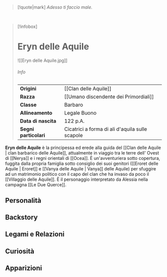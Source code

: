 > [!quote|mark]
> *Adesso ti faccio male.*

<br>

> [!infobox]
> # Eryn delle Aquile
> ![[Eryn delle Aquile.jpg]]
> ###### Info
> |  |  |
> | ---- | ---- |
> | **Origini** | [[Clan delle Aquile]] |
> | **Razza** | [[Umano discendente dei Primordiali]] |
> | **Classe** | Barbaro |
> | **Allineamento** | Legale Buono |
> | **Data di nascita** | 122 p.A. |
> | **Segni particolari** | Cicatrici a forma di ali d'aquila sulle scapole |
> 
> 
> 
> 
> 

**Eryn delle Aquile** è la principessa ed erede alla guida del [[Clan delle Aquile | clan barbarico delle Aquile]], attualmente in viaggio tra le terre dell' Ovest di [[Nerya]] e i regni orientali di [[Ocea]].  È un'avventuriera sotto copertura, fuggita dalla propria famiglia sotto consiglio dei suoi genitori ([[Eroret delle Aquile | Eroret]]  e [[Vanya delle Aquile | Vanya]] delle Aquile) per sfuggire ad un matrimonio politico con il capo del clan che ha invaso da poco il [[Villaggio delle Aquile]]. È il personaggio interpretato da Alessia nella campagna [[Le Due Querce]].


## Personalità
## Backstory
## Legami e Relazioni
## Curiosità
## Apparizioni
